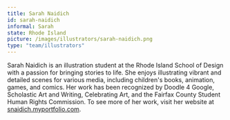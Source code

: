 ```yaml
---
title: Sarah Naidich
id: sarah-naidich
informal: Sarah
state: Rhode Island
picture: /images/illustrators/sarah-naidich.png
type: "team/illustrators"
---
```


Sarah Naidich is an illustration student at the Rhode Island School of Design with a passion for bringing stories to life. She enjoys illustrating vibrant and detailed scenes for various media, including children's books, animation, games, and comics. Her work has been recognized by Doodle 4 Google, Scholastic Art and Writing, Celebrating Art, and the Fairfax County Student Human Rights Commission. To see more of her work, visit her website at [snaidich.myportfolio.com](snaidich.myportfolio.com).
